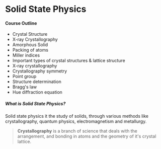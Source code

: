 # Solid State Physics

#### Course Outline
* Crystal Structure
* X-ray Crystallography
* Amorphous Solid
* Packing of atoms
* Miller indices
* Important types of crystal structures & lattice structure
* X-ray crystallography
* Crystallography symmetry 
* Point group
* Structure determination
* Bragg's law
* Hue diffraction equation

##### What is Solid State Physics?
Solid state physics it the study of solids, through various methods like crystallography, quantum physics, electromagnetism and metallurgy.
> **Crystallography** is a branch of science that deals with the arrangement, and bonding in atoms and the geometry of it's crystal lattice.
